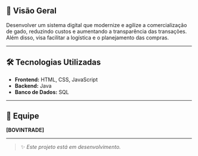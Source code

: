 
## 📌 Visão Geral

Desenvolver um sistema digital que modernize e agilize a comercialização de gado, reduzindo custos e aumentando a transparência das transações. Além disso, visa facilitar a logística e o planejamento das compras.



---

## 🛠️ Tecnologias Utilizadas

- **Frontend:** HTML, CSS, JavaScript  
- **Backend:** Java
- **Banco de Dados:** SQL  

---

## 👥 Equipe

**[BOVINTRADE]**

---

> ✨ *Este projeto está em desenvolvimento.*
